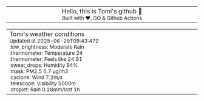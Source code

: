 
<div align="center">
<table>
<tbody>
<td align="center">
<img width="2000" height="0"><br>
Hello, this is Tomi's github 👋<br>
<sup>Built with ❤️, GO & Github Actions</sup><br>
<img width="2000" height="0">
</td>
</tbody>
</table>
</div>
<table>
<tbody>
<td align="left">
<img width="2000" height="0"><br>
Tomi's weather conditions<br>
<sup>Updated at 2025-06-29T09:43:47Z</sup><br>
<sup>:low_brightness: Moderate Rain</sup><br>
<sup>:thermometer: Temperature 24 </sup><br>
<sup>:thermometer: Feels like 24.91</sup><br>
<sup>:sweat_drops: Humidity 94%</sup><br>
<sup>:mask: PM2.5 0.7 μg/m3</sup><br>
<sup>:cyclone: Wind 7.2m/s </sup><br>
<sup>:telescope: Visibility 5000m </sup><br>
<sup>:droplet: Rain 0.28mm/last 1h </sup><br>
<img width="2000" height="0">
</td>
<td align="left">
<img width="2000" height="0"><br>
<br>
<img width="2000" height="0">
</td>
</tbody>
</table>
</div>
    